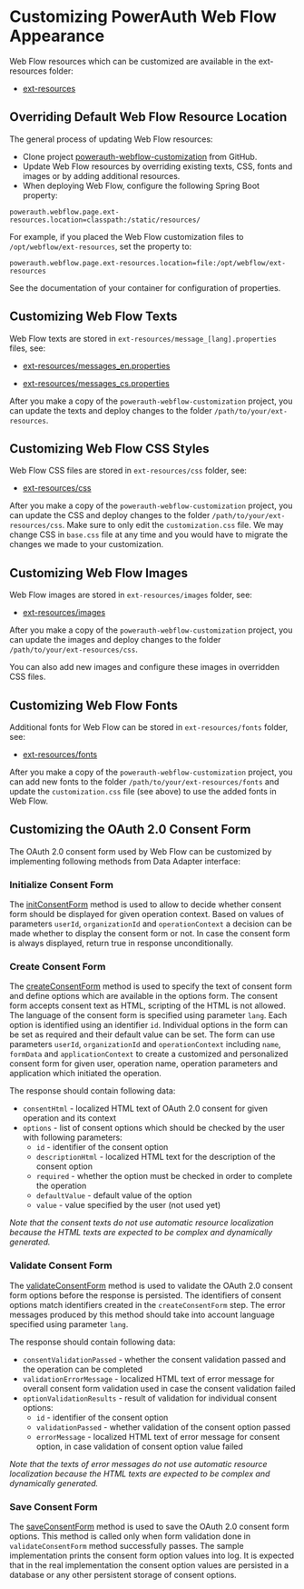 # Customizing PowerAuth Web Flow Appearance

Web Flow resources which can be customized are available in the ext-resources folder:

- [ext-resources](../ext-resources)

## Overriding Default Web Flow Resource Location

The general process of updating Web Flow resources:

- Clone project [powerauth-webflow-customization](https://github.com/wultra/powerauth-webflow-customization#docucheck-keep-link) from GitHub.
- Update Web Flow resources by overriding existing texts, CSS, fonts and images or by adding additional resources.
- When deploying Web Flow, configure the following Spring Boot property:

```properties
powerauth.webflow.page.ext-resources.location=classpath:/static/resources/
```

For example, if you placed the Web Flow customization files to `/opt/webflow/ext-resources`, set the property to:

```properties
powerauth.webflow.page.ext-resources.location=file:/opt/webflow/ext-resources
```

See the documentation of your container for configuration of properties.

## Customizing Web Flow Texts

Web Flow texts are stored in `ext-resources/message_[lang].properties` files, see:

- [ext-resources/messages_en.properties](../ext-resources/messages_en.properties)

- [ext-resources/messages_cs.properties](../ext-resources/messages_cs.properties)

After you make a copy of the `powerauth-webflow-customization` project, you can update the texts and deploy changes to the folder `/path/to/your/ext-resources`.

## Customizing Web Flow CSS Styles

Web Flow CSS files are stored in `ext-resources/css` folder, see:

- [ext-resources/css](../ext-resources/css)

After you make a copy of the `powerauth-webflow-customization` project, you can update the CSS and deploy changes to the folder `/path/to/your/ext-resources/css`. Make sure to only edit the `customization.css` file. We may change CSS in `base.css` file at any time and you would have to migrate the changes we made to your customization.

## Customizing Web Flow Images

Web Flow images are stored in `ext-resources/images` folder, see:

- [ext-resources/images](../ext-resources/images)

After you make a copy of the `powerauth-webflow-customization` project, you can update the images and deploy changes to the folder `/path/to/your/ext-resources/css`.

You can also add new images and configure these images in overridden CSS files.

## Customizing Web Flow Fonts

Additional fonts for Web Flow can be stored in `ext-resources/fonts` folder, see:
- [ext-resources/fonts](../ext-resources/fonts)

After you make a copy of the `powerauth-webflow-customization` project, you can add new fonts to the folder `/path/to/your/ext-resources/fonts` and update the `customization.css` file (see above) to use the added fonts in Web Flow.

## Customizing the OAuth 2.0 Consent Form

The OAuth 2.0 consent form used by Web Flow can be customized by implementing following methods from Data Adapter interface:

### Initialize Consent Form

The [initConsentForm](../powerauth-data-adapter/src/main/java/io/getlime/security/powerauth/app/dataadapter/api/DataAdapter.java#L177) method is used to
allow to decide whether consent form should be displayed for given operation context. Based on values of parameters `userId`, `organizationId`
and `operationContext` a decision can be made whether to display the consent form or not. In case the consent form is always displayed,
return true in response unconditionally.

### Create Consent Form 
The [createConsentForm](../powerauth-data-adapter/src/main/java/io/getlime/security/powerauth/app/dataadapter/api/DataAdapter.java#L189) method is used to specify
the text of consent form and define options which are available in the options form. The consent form accepts consent text as HTML, scripting of the HTML is not allowed.
The language of the consent form is specified using parameter `lang`. Each option is identified using an identifier `id`. Individual options in the form can be set as required and their default value can be set.
The form can use parameters `userId`, `organizationId` and `operationContext` including `name`, `formData` and `applicationContext` to create a customized and personalized consent form for given
user, operation name, operation parameters and application which initiated the operation. 

The response should contain following data:
- `consentHtml` - localized HTML text of OAuth 2.0 consent for given operation and its context
- `options` - list of consent options which should be checked by the user with following parameters:
  - `id` - identifier of the consent option
  - `descriptionHtml` - localized HTML text for the description of the consent option
  - `required` - whether the option must be checked in order to complete the operation
  - `defaultValue` - default value of the option
  - `value` - value specified by the user (not used yet)
  
_Note that the consent texts do not use automatic resource localization because the HTML texts are expected to be complex and dynamically generated._

### Validate Consent Form  
The [validateConsentForm](../powerauth-data-adapter/src/main/java/io/getlime/security/powerauth/app/dataadapter/api/DataAdapter.java#L203) method is used to validate the OAuth 2.0 consent form options
before the response is persisted. The identifiers of consent options match identifiers created in the `createConsentForm` step. The error messages produced by this method should
take into account language specified using parameter `lang`.

The response should contain following data:
- `consentValidationPassed` - whether the consent validation passed and the operation can be completed
- `validationErrorMessage` - localized HTML text of error message for overall consent form validation used in case the consent validation failed
- `optionValidationResults` - result of validation for individual consent options:
  - `id` - identifier of the consent option
  - `validationPassed` - whether validation of the consent option passed
  - `errorMessage` - localized HTML text of error message for consent option, in case validation of consent option value failed
  
_Note that the texts of error messages do not use automatic resource localization because the HTML texts are expected to be complex and dynamically generated._
  
### Save Consent Form
The [saveConsentForm](../powerauth-data-adapter/src/main/java/io/getlime/security/powerauth/app/dataadapter/api/DataAdapter.java#L215) method is used to save the OAuth 2.0 consent form options.
This method is called only when form validation done in `validateConsentForm` method successfully passes. The sample implementation prints the consent form option values into log.
It is expected that in the real implementation the consent option values are persisted in a database or any other persistent storage of consent options.
 